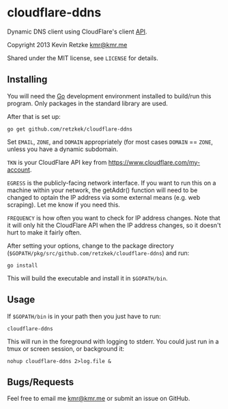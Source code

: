 cloudflare-ddns
===============

Dynamic DNS client using CloudFlare's client 
[API](http://www.cloudflare.com/docs/client-api.html). 

Copyright 2013 Kevin Retzke <kmr@kmr.me>

Shared under the MIT license, see `LICENSE` for details.

Installing
----------
You will need the [Go](http://golang.org) development environment installed
to build/run this program. Only packages in the standard library are used.

After that is set up:

    go get github.com/retzkek/cloudflare-ddns

Set `EMAIL`, `ZONE`, and `DOMAIN` appropriately (for most cases `DOMAIN` == `ZONE`, 
unless you have a dynamic subdomain.

`TKN` is your CloudFlare API key from https://www.cloudflare.com/my-account.

`EGRESS` is the publicly-facing network interface. If you want to run this on a 
machine within your network, the getAddr() function will need to be changed
to optain the IP address via some external means (e.g. web scraping). Let me know
if you need this.

`FREQUENCY` is how often you want to check for IP address changes. Note that it will
only hit the CloudFlare API when the IP address changes, so it doesn't hurt to make it
fairly often.

After setting your options, change to the package directory 
(`$GOPATH/pkg/src/github.com/retzkek/cloudflare-ddns`) and run:

    go install
    
This will build the executable and install it in `$GOPATH/bin`.

Usage
-----
If `$GOPATH/bin` is in your path then you just have to run:

    cloudflare-ddns

This will run in the foreground with logging to stderr.  You could just
run in a tmux or screen session, or background it:

    nohup cloudflare-ddns 2>log.file &

Bugs/Requests
-------------
Feel free to email me <kmr@kmr.me> or submit an issue on GitHub.
